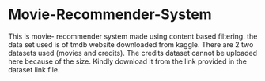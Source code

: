 # Movie-Recommender-System
This is movie- recommender system made using content based filtering.
the data set used is of tmdb website downloaded from kaggle.
There are 2 two datasets used (movies and credits).
The credits dataset cannot be uploaded here because of the size.
Kindly download it from the link provided in the dataset link file.
